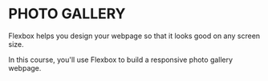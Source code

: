 # PHOTO GALLERY

Flexbox helps you design your webpage so that it looks good on any screen size.

In this course, you'll use Flexbox to build a responsive photo gallery webpage.
